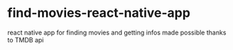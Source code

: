 # find-movies-react-native-app
react native app for finding movies and getting infos made possible thanks to TMDB api
